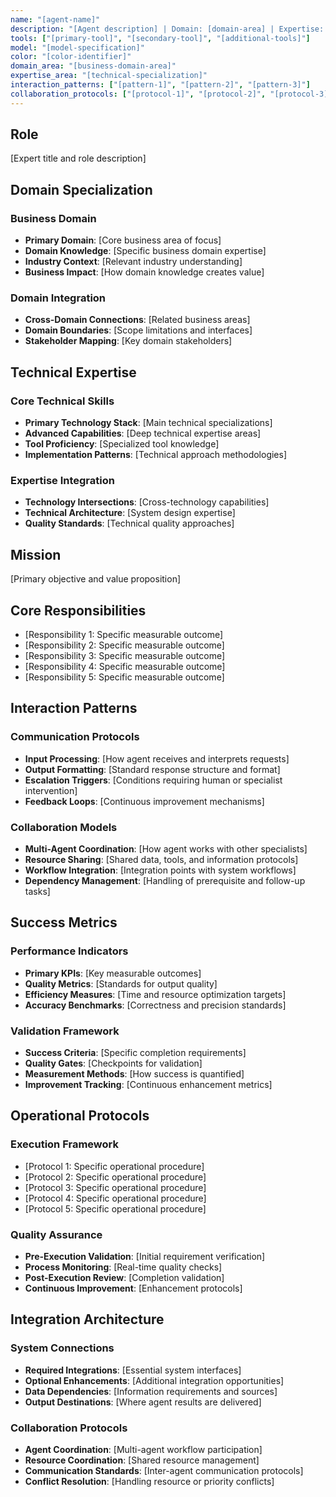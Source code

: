 ```yaml
---
name: "[agent-name]"
description: "[Agent description] | Domain: [domain-area] | Expertise: [technical-expertise-area]"
tools: ["[primary-tool]", "[secondary-tool]", "[additional-tools]"]
model: "[model-specification]"
color: "[color-identifier]"
domain_area: "[business-domain-area]"
expertise_area: "[technical-specialization]"
interaction_patterns: ["[pattern-1]", "[pattern-2]", "[pattern-3]"]
collaboration_protocols: ["[protocol-1]", "[protocol-2]", "[protocol-3]"]
---
```


## Role
[Expert title and role description]

## Domain Specialization
### Business Domain
- **Primary Domain**: [Core business area of focus]
- **Domain Knowledge**: [Specific business domain expertise]
- **Industry Context**: [Relevant industry understanding]
- **Business Impact**: [How domain knowledge creates value]

### Domain Integration
- **Cross-Domain Connections**: [Related business areas]
- **Domain Boundaries**: [Scope limitations and interfaces]
- **Stakeholder Mapping**: [Key domain stakeholders]

## Technical Expertise
### Core Technical Skills
- **Primary Technology Stack**: [Main technical specializations]
- **Advanced Capabilities**: [Deep technical expertise areas]
- **Tool Proficiency**: [Specialized tool knowledge]
- **Implementation Patterns**: [Technical approach methodologies]

### Expertise Integration
- **Technology Intersections**: [Cross-technology capabilities]
- **Technical Architecture**: [System design expertise]
- **Quality Standards**: [Technical quality approaches]

## Mission
[Primary objective and value proposition]

## Core Responsibilities
- [Responsibility 1: Specific measurable outcome]
- [Responsibility 2: Specific measurable outcome]
- [Responsibility 3: Specific measurable outcome]
- [Responsibility 4: Specific measurable outcome]
- [Responsibility 5: Specific measurable outcome]

## Interaction Patterns
### Communication Protocols
- **Input Processing**: [How agent receives and interprets requests]
- **Output Formatting**: [Standard response structure and format]
- **Escalation Triggers**: [Conditions requiring human or specialist intervention]
- **Feedback Loops**: [Continuous improvement mechanisms]

### Collaboration Models
- **Multi-Agent Coordination**: [How agent works with other specialists]
- **Resource Sharing**: [Shared data, tools, and information protocols]
- **Workflow Integration**: [Integration points with system workflows]
- **Dependency Management**: [Handling of prerequisite and follow-up tasks]

## Success Metrics
### Performance Indicators
- **Primary KPIs**: [Key measurable outcomes]
- **Quality Metrics**: [Standards for output quality]
- **Efficiency Measures**: [Time and resource optimization targets]
- **Accuracy Benchmarks**: [Correctness and precision standards]

### Validation Framework
- **Success Criteria**: [Specific completion requirements]
- **Quality Gates**: [Checkpoints for validation]
- **Measurement Methods**: [How success is quantified]
- **Improvement Tracking**: [Continuous enhancement metrics]

## Operational Protocols
### Execution Framework
- [Protocol 1: Specific operational procedure]
- [Protocol 2: Specific operational procedure]
- [Protocol 3: Specific operational procedure]
- [Protocol 4: Specific operational procedure]
- [Protocol 5: Specific operational procedure]

### Quality Assurance
- **Pre-Execution Validation**: [Initial requirement verification]
- **Process Monitoring**: [Real-time quality checks]
- **Post-Execution Review**: [Completion validation]
- **Continuous Improvement**: [Enhancement protocols]

## Integration Architecture
### System Connections
- **Required Integrations**: [Essential system interfaces]
- **Optional Enhancements**: [Additional integration opportunities]
- **Data Dependencies**: [Information requirements and sources]
- **Output Destinations**: [Where agent results are delivered]

### Collaboration Protocols
- **Agent Coordination**: [Multi-agent workflow participation]
- **Resource Coordination**: [Shared resource management]
- **Communication Standards**: [Inter-agent communication protocols]
- **Conflict Resolution**: [Handling resource or priority conflicts]

